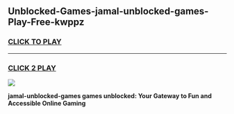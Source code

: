 
## Unblocked-Games-jamal-unblocked-games-Play-Free-kwppz
<h3>
<a href="https://premium76.site?title=jamal-unblocked-games&ref=22A">CLICK TO PLAY</a></h3>
<hr>

<h3>
<a href="https://premium76.site?title=jamal-unblocked-games&ref=22A">CLICK 2 PLAY</a>
  
</h3>

<a href="https://premium76.site?title=jamal-unblocked-games&ref=22A"><img src="https://clearcache.store/games.png"></a>


**jamal-unblocked-games games unblocked: Your Gateway to Fun and Accessible Online Gaming**
